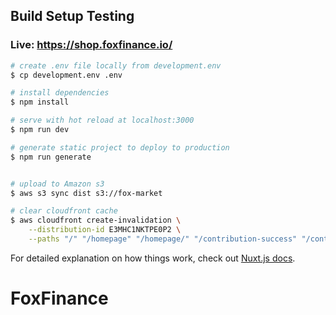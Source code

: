 ## Build Setup Testing
### Live: https://shop.foxfinance.io/
```bash
# create .env file locally from development.env
$ cp development.env .env

# install dependencies
$ npm install

# serve with hot reload at localhost:3000
$ npm run dev

# generate static project to deploy to production
$ npm run generate


# upload to Amazon s3
$ aws s3 sync dist s3://fox-market

# clear cloudfront cache
$ aws cloudfront create-invalidation \
    --distribution-id E3MHC1NKTPE0P2 \
    --paths "/" "/homepage" "/homepage/" "/contribution-success" "/contribution-success/"
```

For detailed explanation on how things work, check out [Nuxt.js docs](https://nuxtjs.org).
# FoxFinance
